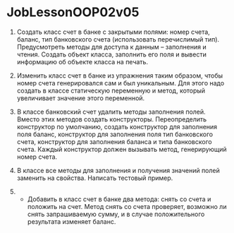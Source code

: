 # JobLessonOOP02v05

1. Создать класс счет в банке с закрытыми полями: 
номер счета, баланс, тип банковского счета 
(использовать перечислимый тип). 
Предусмотреть методы для доступа к данным – заполнения и чтения. 
Создать объект класса, 
заполнить его поля и вывести информацию об объекте класса на печать.

2. Изменить класс счет в банке из упражнения таким образом, 
чтобы номер счета генерировался сам и был уникальным. 
Для этого надо создать в классе статическую переменную и метод, 
который увеличивает значение этого переменной.

3. В классе банковский счет удалить методы заполнения полей. 
Вместо этих методов создать конструкторы. 
Переопределить конструктор по умолчанию, 
создать конструктор для заполнения поля баланс, 
конструктор для заполнения поля тип банковского счета, 
конструктор для заполнения баланса и типа банковского счета. 
Каждый конструктор должен вызывать метод, генерирующий номер счета.

4. В классе все методы для заполнения 
и получения значений полей заменить на свойства. 
Написать тестовый пример.

5. * Добавить в класс счет в банке два метода: 
снять со счета и положить на счет. 
Метод снять со счета проверяет, возможно ли снять запрашиваемую сумму, 
и в случае положительного результата изменяет баланс.
